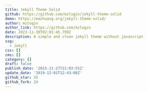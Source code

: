 ```yaml
---
title: Jekyll Theme Solid
github: https://github.com/mzlogin/jekyll-theme-solid
demo: https://mazhuang.org/jekyll-theme-solid/
author: mzlogin
author_link: https://github.com/mzlogin
date: 2023-11-30T02:01:45.799Z
description: A simple and clean jekyll theme without javascript
ssg:
  - Jekyll
css: []
cms: []
category: []
draft: false
publish_date: '2015-11-27T21:03:55Z'
update_date: '2019-12-01T12:43:08Z'
github_star: 35
github_fork: 24
---
```

